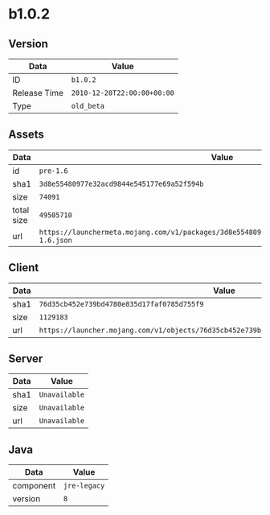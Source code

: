 # b1.0.2

## Version

|**Data**        | **Value**                 |
|----------------|-------------------------|
| ID   | ```b1.0.2```   |
| Release Time   | ```2010-12-20T22:00:00+00:00```   |
| Type   | ```old_beta```   |

## Assets

|**Data**        | **Value**                 |
|----------------|-------------------------|
| id   | ```pre-1.6```   |
| sha1   | ```3d8e55480977e32acd9844e545177e69a52f594b```   |
| size   | ```74091```   |
| total size  | ```49505710```  |
| url       | ```https://launchermeta.mojang.com/v1/packages/3d8e55480977e32acd9844e545177e69a52f594b/pre-1.6.json``` |

## Client

|**Data**        | **Value**                 |
|----------------|-------------------------|
| sha1   | ```76d35cb452e739bd4780e835d17faf0785d755f9```   |
| size   | ```1129183```   |
| url       | ```https://launcher.mojang.com/v1/objects/76d35cb452e739bd4780e835d17faf0785d755f9/client.jar``` |

## Server

|**Data**        | **Value**                 |
|----------------|-------------------------|
| sha1   | ```Unavailable```   |
| size   | ```Unavailable```   |
| url       | ```Unavailable``` |

## Java

|**Data**        | **Value**                 |
|----------------|-------------------------|
| component   | ```jre-legacy```   |
| version   | ```8```   |